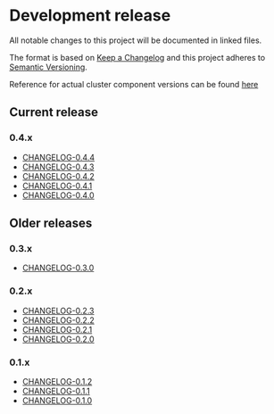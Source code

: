 # Development release

All notable changes to this project will be documented in linked files.

The format is based on [Keep a Changelog](http://keepachangelog.com/en/1.0.0/)
and this project adheres to [Semantic Versioning](http://semver.org/spec/v2.0.0.html).

Reference for actual cluster component versions can be found [here](docs/home/COMPONENTS.md)

## Current release

### 0.4.x

- [CHANGELOG-0.4.4](./CHANGELOG-0.4.md#044-2020-04-xx)
- [CHANGELOG-0.4.3](./CHANGELOG-0.4.md#043-2020-03-16)
- [CHANGELOG-0.4.2](./CHANGELOG-0.4.md#042-2019-11-20)
- [CHANGELOG-0.4.1](./CHANGELOG-0.4.md#041-2019-10-17)
- [CHANGELOG-0.4.0](./CHANGELOG-0.4.md#040-2019-09-30)

## Older releases

### 0.3.x

- [CHANGELOG-0.3.0](./CHANGELOG-0.3.md#030-2019-07-31)

### 0.2.x

- [CHANGELOG-0.2.3](./CHANGELOG-0.2.md#023-2019-05-20)
- [CHANGELOG-0.2.2](./CHANGELOG-0.2.md#022-2019-03-29)
- [CHANGELOG-0.2.1](./CHANGELOG-0.2.md#021-2019-03-07)
- [CHANGELOG-0.2.0](./CHANGELOG-0.2.md#020-2019-02-19)

### 0.1.x

- [CHANGELOG-0.1.2](./CHANGELOG-0.1.md#012-2018-12-05)
- [CHANGELOG-0.1.1](./CHANGELOG-0.1.md#011-2018-11-21)
- [CHANGELOG-0.1.0](./CHANGELOG-0.1.md#010-2018-10-19)
